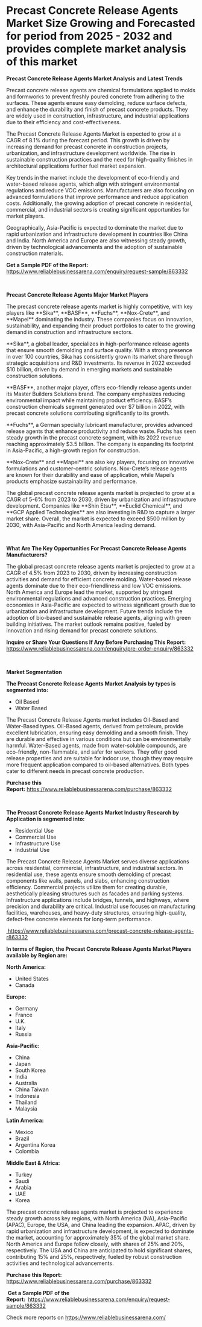 <p><h1>Precast Concrete Release Agents Market Size Growing and Forecasted for period from 2025 - 2032 and provides complete market analysis of this market</h1></p><p><strong>Precast Concrete Release Agents Market Analysis and Latest Trends</strong></p>
<p><p>Precast concrete release agents are chemical formulations applied to molds and formworks to prevent freshly poured concrete from adhering to the surfaces. These agents ensure easy demolding, reduce surface defects, and enhance the durability and finish of precast concrete products. They are widely used in construction, infrastructure, and industrial applications due to their efficiency and cost-effectiveness.</p><p>The Precast Concrete Release Agents Market is expected to grow at a CAGR of 8.1% during the forecast period. This growth is driven by increasing demand for precast concrete in construction projects, urbanization, and infrastructure development worldwide. The rise in sustainable construction practices and the need for high-quality finishes in architectural applications further fuel market expansion.</p><p>Key trends in the market include the development of eco-friendly and water-based release agents, which align with stringent environmental regulations and reduce VOC emissions. Manufacturers are also focusing on advanced formulations that improve performance and reduce application costs. Additionally, the growing adoption of precast concrete in residential, commercial, and industrial sectors is creating significant opportunities for market players.</p><p>Geographically, Asia-Pacific is expected to dominate the market due to rapid urbanization and infrastructure development in countries like China and India. North America and Europe are also witnessing steady growth, driven by technological advancements and the adoption of sustainable construction materials.</p></p>
<p><strong>Get a Sample PDF of the Report:&nbsp;</strong> <a href="https://www.reliablebusinessarena.com/enquiry/request-sample/863332?utm_campaign=1892&utm_medium=2&utm_source=Github&utm_content=ia&utm_term=26012025&utm_id=precast-concrete-release-agents">https://www.reliablebusinessarena.com/enquiry/request-sample/863332</a></p>
<p>&nbsp;</p>
<p><strong>Precast Concrete Release Agents Major Market Players</strong></p>
<p><p>The precast concrete release agents market is highly competitive, with key players like **Sika**, **BASF**, **Fuchs**, **Nox-Crete**, and **Mapei** dominating the industry. These companies focus on innovation, sustainability, and expanding their product portfolios to cater to the growing demand in construction and infrastructure sectors.</p><p>**Sika**, a global leader, specializes in high-performance release agents that ensure smooth demolding and surface quality. With a strong presence in over 100 countries, Sika has consistently grown its market share through strategic acquisitions and R&D investments. Its revenue in 2022 exceeded $10 billion, driven by demand in emerging markets and sustainable construction solutions.</p><p>**BASF**, another major player, offers eco-friendly release agents under its Master Builders Solutions brand. The company emphasizes reducing environmental impact while maintaining product efficiency. BASF’s construction chemicals segment generated over $7 billion in 2022, with precast concrete solutions contributing significantly to its growth.</p><p>**Fuchs**, a German specialty lubricant manufacturer, provides advanced release agents that enhance productivity and reduce waste. Fuchs has seen steady growth in the precast concrete segment, with its 2022 revenue reaching approximately $3.5 billion. The company is expanding its footprint in Asia-Pacific, a high-growth region for construction.</p><p>**Nox-Crete** and **Mapei** are also key players, focusing on innovative formulations and customer-centric solutions. Nox-Crete’s release agents are known for their durability and ease of application, while Mapei’s products emphasize sustainability and performance.</p><p>The global precast concrete release agents market is projected to grow at a CAGR of 5-6% from 2023 to 2030, driven by urbanization and infrastructure development. Companies like **Shin Etsu**, **Euclid Chemical**, and **GCP Applied Technologies** are also investing in R&D to capture a larger market share. Overall, the market is expected to exceed $500 million by 2030, with Asia-Pacific and North America leading demand.</p></p>
<p>&nbsp;</p>
<p><strong>What Are The Key Opportunities For Precast Concrete Release Agents Manufacturers?</strong></p>
<p><p>The global precast concrete release agents market is projected to grow at a CAGR of 4.5% from 2023 to 2030, driven by increasing construction activities and demand for efficient concrete molding. Water-based release agents dominate due to their eco-friendliness and low VOC emissions. North America and Europe lead the market, supported by stringent environmental regulations and advanced construction practices. Emerging economies in Asia-Pacific are expected to witness significant growth due to urbanization and infrastructure development. Future trends include the adoption of bio-based and sustainable release agents, aligning with green building initiatives. The market outlook remains positive, fueled by innovation and rising demand for precast concrete solutions.</p></p>
<p><strong>Inquire or Share Your Questions If Any Before Purchasing This Report:</strong> <a href="https://www.reliablebusinessarena.com/enquiry/pre-order-enquiry/863332?utm_campaign=1892&utm_medium=2&utm_source=Github&utm_content=ia&utm_term=26012025&utm_id=precast-concrete-release-agents">https://www.reliablebusinessarena.com/enquiry/pre-order-enquiry/863332</a></p>
<p>&nbsp;</p>
<p><strong>Market Segmentation</strong></p>
<p><strong>The Precast Concrete Release Agents Market Analysis by types is segmented into:</strong></p>
<p><ul><li>Oil Based</li><li>Water Based</li></ul></p>
<p><p>The Precast Concrete Release Agents market includes Oil-Based and Water-Based types. Oil-Based agents, derived from petroleum, provide excellent lubrication, ensuring easy demolding and a smooth finish. They are durable and effective in various conditions but can be environmentally harmful. Water-Based agents, made from water-soluble compounds, are eco-friendly, non-flammable, and safer for workers. They offer good release properties and are suitable for indoor use, though they may require more frequent application compared to oil-based alternatives. Both types cater to different needs in precast concrete production.</p></p>
<p><strong>Purchase this Report:&nbsp;</strong><a href="https://www.reliablebusinessarena.com/purchase/863332?utm_campaign=1892&utm_medium=2&utm_source=Github&utm_content=ia&utm_term=26012025&utm_id=precast-concrete-release-agents">https://www.reliablebusinessarena.com/purchase/863332</a></p>
<p>&nbsp;</p>
<p><strong>The Precast Concrete Release Agents Market Industry Research by Application is segmented into:</strong></p>
<p><ul><li>Residential Use</li><li>Commercial Use</li><li>Infrastructure Use</li><li>Industrial Use</li></ul></p>
<p><p>The Precast Concrete Release Agents Market serves diverse applications across residential, commercial, infrastructure, and industrial sectors. In residential use, these agents ensure smooth demolding of precast components like walls, panels, and slabs, enhancing construction efficiency. Commercial projects utilize them for creating durable, aesthetically pleasing structures such as facades and parking systems. Infrastructure applications include bridges, tunnels, and highways, where precision and durability are critical. Industrial use focuses on manufacturing facilities, warehouses, and heavy-duty structures, ensuring high-quality, defect-free concrete elements for long-term performance.</p></p>
<p><a href="https://www.reliablebusinessarena.com/precast-concrete-release-agents-r863332?utm_campaign=1892&utm_medium=2&utm_source=Github&utm_content=ia&utm_term=26012025&utm_id=precast-concrete-release-agents">&nbsp;https://www.reliablebusinessarena.com/precast-concrete-release-agents-r863332</a></p>
<p><strong>In terms of Region, the Precast Concrete Release Agents Market Players available by Region are:</strong></p>
<p>
    <p> <strong> North America: </strong>
        <ul>
            <li>United States</li>
            <li>Canada</li>
        </ul>
        </p> 
    <p> <strong> Europe: </strong>
        <ul>
            <li>Germany</li>
            <li>France</li>
            <li>U.K.</li>
            <li>Italy</li>
            <li>Russia</li>
        </ul>
        </p> 
    <p> <strong> Asia-Pacific: </strong>
        <ul>
            <li>China</li>
            <li>Japan</li>
            <li>South Korea</li>
            <li>India</li>
            <li>Australia</li>
            <li>China Taiwan</li>
            <li>Indonesia</li>
            <li>Thailand</li>
            <li>Malaysia</li>
        </ul>
        </p> 
    <p> <strong> Latin America: </strong>
        <ul>
            <li>Mexico</li>
            <li>Brazil</li>
            <li>Argentina Korea</li>
            <li>Colombia</li>
        </ul>
        </p> 
    <p> <strong> Middle East & Africa: </strong>
        <ul>
            <li>Turkey</li>
            <li>Saudi</li>
            <li>Arabia</li>
            <li>UAE</li>
            <li>Korea</li>
        </ul>
    </p>
    </p>
<p><p>The precast concrete release agents market is projected to experience steady growth across key regions, with North America (NA), Asia-Pacific (APAC), Europe, the USA, and China leading the expansion. APAC, driven by rapid urbanization and infrastructure development, is expected to dominate the market, accounting for approximately 35% of the global market share. North America and Europe follow closely, with shares of 25% and 20%, respectively. The USA and China are anticipated to hold significant shares, contributing 15% and 25%, respectively, fueled by robust construction activities and technological advancements.</p></p>
<p><strong>Purchase this Report: </strong><a href="https://www.reliablebusinessarena.com/purchase/863332?utm_campaign=1892&utm_medium=2&utm_source=Github&utm_content=ia&utm_term=26012025&utm_id=precast-concrete-release-agents">https://www.reliablebusinessarena.com/purchase/863332</a></p>
<p>&nbsp;<strong>Get a Sample PDF of the Report:&nbsp;&nbsp;</strong><a href="https://www.reliablebusinessarena.com/enquiry/request-sample/863332?utm_campaign=1892&utm_medium=2&utm_source=Github&utm_content=ia&utm_term=26012025&utm_id=precast-concrete-release-agents">https://www.reliablebusinessarena.com/enquiry/request-sample/863332</a></p>
<p><strong></strong></p>
<p>Check more reports on <a href="https://www.reliablebusinessarena.com/?utm_campaign=1892&utm_medium=2&utm_source=Github&utm_content=ia&utm_term=26012025&utm_id=precast-concrete-release-agents">https://www.reliablebusinessarena.com/</a></p>